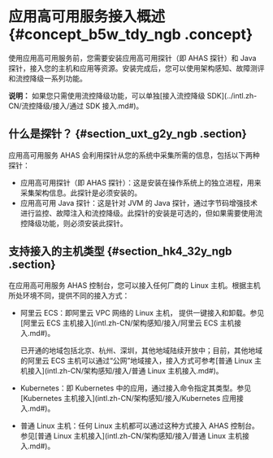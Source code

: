 # 应用高可用服务接入概述 {#concept_b5w_tdy_ngb .concept}

使用应用高可用服务前，您需要安装应用高可用探针（即 AHAS 探针）和 Java 探针，接入您的主机和应用等资源。安装完成后，您可以使用架构感知、故障测评和流控降级一系列功能。

**说明：** 如果您只需使用流控降级功能，可以单独[接入流控降级 SDK](../intl.zh-CN/流控降级/接入/通过 SDK 接入.md#)。

## 什么是探针？ {#section_uxt_g2y_ngb .section}

应用高可用服务 AHAS 会利用探针从您的系统中采集所需的信息，包括以下两种探针：

-   应用高可用探针（即 AHAS 探针）：这是安装在操作系统上的独立进程，用来采集架构信息。此探针是必须安装的。
-   应用高可用 Java 探针：这是针对 JVM 的 Java 探针，通过字节码增强技术进行监控、故障注入和流控降级。此探针的安装是可选的，但如果需要使用流控降级功能，则必须安装此探针。

## 支持接入的主机类型 {#section_hk4_32y_ngb .section}

在应用高可用服务 AHAS 控制台，您可以接入任何厂商的 Linux 主机。根据主机所处环境不同，提供不同的接入方式：

-   阿里云 ECS：即阿里云 VPC 网络的 Linux 主机， 提供一键接入和卸载。参见[阿里云 ECS 主机接入](intl.zh-CN/架构感知/接入/阿里云 ECS 主机接入.md#)。

    已开通的地域包括北京、杭州、深圳，其他地域陆续开放中；目前，其他地域的阿里云 ECS 主机可以通过“公网”地域接入，接入方式可参考[普通 Linux 主机接入](intl.zh-CN/架构感知/接入/普通 Linux 主机接入.md#)。

-   Kubernetes：即 Kubernetes 中的应用，通过接入命令指定其类型。参见 [Kubernetes 主机接入](intl.zh-CN/架构感知/接入/Kubernetes 应用接入.md#)。
-   普通 Linux 主机：任何 Linux 主机都可以通过这种方式接入 AHAS 控制台。参见[普通 Linux 主机接入](intl.zh-CN/架构感知/接入/普通 Linux 主机接入.md#)。

